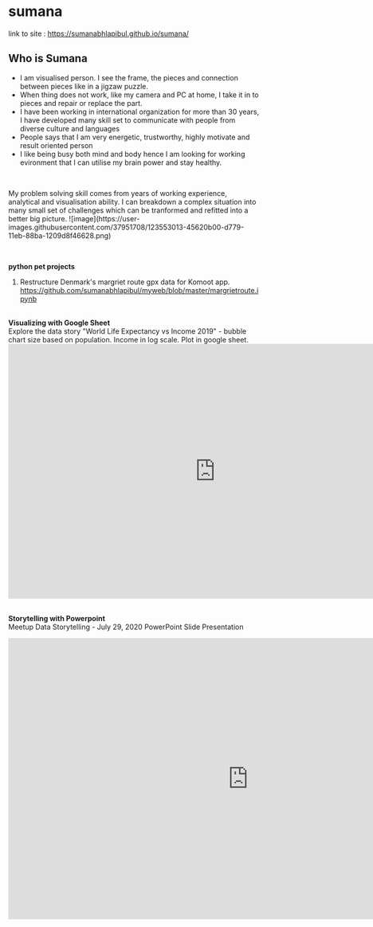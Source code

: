 # sumana

link to site : https://sumanabhlapibul.github.io/sumana/
<br>

## Who is Sumana <br>


<ul>
  <li>I am visualised person. I see the frame, the pieces and connection between pieces like in  a jigzaw puzzle.</li>
  <li>When thing does not work, like my camera and PC at home, I take it in to pieces and repair or replace the part.</li>
  <li>I have been working in international organization for more than 30 years, I have developed many skill set to communicate with people from diverse culture and languages</li>
  <li>People says that I am very energetic, trustworthy, highly motivate and result oriented person</li>
  <li>I like being busy both mind and body hence I am looking for working evironment that I can utilise my brain power and stay healthy.</li>
</ul>

<br>
<p>
 My problem solving skill comes from  years of working experience, analytical  and visualisation ability. I can breakdown a complex situation into many small set of challenges which can be tranformed and refitted into a better big picture.
![image](https://user-images.githubusercontent.com/37951708/123553013-45620b00-d779-11eb-88ba-1209d8f46628.png)
 
</p>
<br>


<b>python pet projects</b>
1. Restructure Denmark's margriet route gpx data for Komoot app. https://github.com/sumanabhlapibul/myweb/blob/master/margrietroute.ipynb 


<br>
<b>Visualizing with Google Sheet</b><br>
Explore the data story  "World Life Expectancy vs Income 2019" - bubble chart size based on population. Income in log scale. Plot in google sheet.
<br>
<iframe width="830" height="512" seamless frameborder="0" scrolling="no" src="https://docs.google.com/spreadsheets/d/e/2PACX-1vRPox3wC06hCx5P41_q43hjwU_L5r8Nc54Q2IRGrYityuLkvYe13iry8P-2W_uiBD18K1i1wKX3kOgp/pubchart?oid=1597631781&amp;format=interactive"></iframe>
<br><br>


<b>Storytelling with Powerpoint</b><br>
Meetup Data Storytelling - July 29, 2020  PowerPoint Slide Presentation<br>

<iframe src="https://onedrive.live.com/embed?cid=B7FB8D845C600B20&amp;resid=B7FB8D845C600B20%213979&amp;authkey=AKkWaG_iLT-Suu4&amp;em=2&amp;wdAr=1.7777777777777777" width="962px" height="565px" frameborder="0">This is an embedded <a target="_blank" href="https://office.com">Microsoft Office</a> presentation, powered by <a target="_blank" href="https://office.com/webapps">Office</a>.</iframe>

<br>


